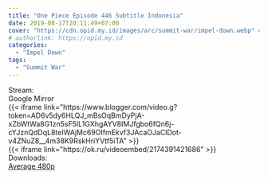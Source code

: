 ```yaml
---
title: "One Piece Episode 446 Subtitle Indonesia"
date: 2019-08-17T20:11:49+07:00
cover: "https://cdn.opid.my.id/images/arc/summit-war/impel-down.webp" # Optional, cover
# authorlink: https://opid.my.id
categories:
  - "Impel Down"
tags:
  - "Summit War"
---
```

<div class="ui menu violet borderless inverted">
  <div class="header item active">
        Stream:
    </div>
  <a class="active item" data-tab="google">
    <i class="google drive icon"></i> Google
  </a>
  <a class="item nounderline" data-tab="mirror">
    <i class="odnoklassniki icon"></i> Mirror
  </a>
</div>
<div class="ui bottom attached tab segment active" style="border:0 !important;" data-tab="google">
{{< iframe link="https://www.blogger.com/video.g?token=AD6v5dy6HLQJ_mBsOqBmDyPjA-xZbWtWa8G1zn5sF5IL1GXhgAYV8IMJfgbo6fQn6j-cYJznQdDqL8teIWAjMc69OIfmEkvf3JAcaOJaClDot-v4ZNuZ8__4m38K9RskHriYVtf5iTA" >}}
</div>
<div class="ui bottom attached tab segment" style="border:0 !important;" data-tab="mirror">
{{< iframe link="https://ok.ru/videoembed/2174391421686" >}}
</div>
<div class="ui menu violet borderless inverted">
  <div class="header item active">
        Downloads:
    </div>
  <a class="item nounderline" href="https://ouo.io/4Vi91q" target="_blank" rel="dofollow"><i class="google drive icon"></i>
    Average 480p</a>
</div>